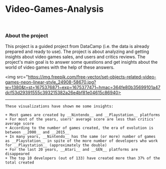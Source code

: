 # Video-Games-Analysis
<br>

### About the project ###

This project is a guided project from DataCamp (i.e. the data is already prepared and ready to use). The project is about analyzing and getting insights about video games sales, and users and critics reviews. The project's main goal is to answer some questions and get insights about the world of video games with the help of these answers.

<img src="https://img.freepik.com/free-vector/set-objects-related-video-games-neon-linear-style_24908-58670.jpg?w=1380&t=st=1675376871~exp=1675377471~hmac=364fe80b35699101a47dcf53d29391555c393215382a26e4bf81e04615c86940>

-------

    
    These visualizations have shown me some insights:
            
    + Most games are created by __Nintendo__ and __Playstation__ platforms
    + For most of the years, users' average score are less than critics' average score
    + According to the number of games created, the era of evolution is between __2000__ and __2015__
    + In many years, __Nintendo__ has the same (or more) number of games as __Playstation__ in spite of the more number of developers who work for __Playstation__ (approximately the double)
    + For the last 20 years, __Atari__ and __GEN__ platforms are disappeared
    + The top 10 developers (out of 133) have created more than 37% of the total created
